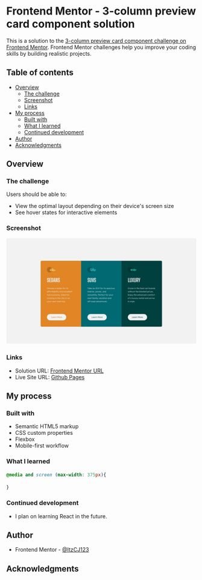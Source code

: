 # Frontend Mentor - 3-column preview card component solution

This is a solution to the [3-column preview card component challenge on Frontend Mentor](https://www.frontendmentor.io/challenges/3column-preview-card-component-pH92eAR2-). Frontend Mentor challenges help you improve your coding skills by building realistic projects. 

## Table of contents

- [Overview](#overview)
  - [The challenge](#the-challenge)
  - [Screenshot](#screenshot)
  - [Links](#links)
- [My process](#my-process)
  - [Built with](#built-with)
  - [What I learned](#what-i-learned)
  - [Continued development](#continued-development)
- [Author](#author)
- [Acknowledgments](#acknowledgments) 
## Overview

### The challenge

Users should be able to:

- View the optimal layout depending on their device's screen size
- See hover states for interactive elements

### Screenshot

![](./design/desktop-design.jpg)



### Links

- Solution URL: [Frontend Mentor URL](https://github.com/ItzCJ123/fm-3-column-preview.git)
- Live Site URL: [Github Pages](https://itzcj123.github.io/fm-3-column-preview/)

## My process

### Built with

- Semantic HTML5 markup
- CSS custom properties
- Flexbox
- Mobile-first workflow

### What I learned
```css
@media and screen (max-width: 375px){

}
```

### Continued development
 - I plan on learning React in the future.
## Author
- Frontend Mentor - [@ItzCJ123](https://www.frontendmentor.io/profile/yourusername)

## Acknowledgments


